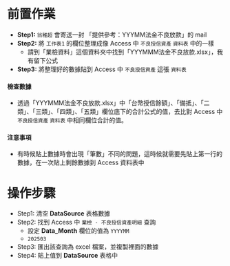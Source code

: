 # 前置作業
- **Step1:** `翁稚超` 會寄送一封 「提供參考：YYYMM法金不良放款」的 mail
- **Step2:** 將 `工作表1` 的欄位整理成像 Access 中 `不良授信資產` `資料表` 中的一樣
    - 請到「業檢資料」這個資料夾中找到「YYYMMM法金不良放款.xlsx」，我有留下公式
- **Step3:** 將整理好的數據貼到 Access 中 `不良授信資產` 這張 `資料表`

#### 檢查數據
- 透過「YYYMMM法金不良放款.xlsx」中「台幣授信餘額」、「備抵」、「二類」、「三類」、「四類」、「五類」欄位底下的合計公式的值，去比對 Access 中 `不良授信資產` `資料表` 中相同欄位合計的值。

#### 注意事項
- 有時候貼上數據時會出現「筆數」不同的問題，這時候就需要先貼上第一行的數據，在一次貼上剩餘數據到 Access 資料表中

# 操作步驟
- Step1: 清空 **DataSource** 表格數據
- Step2: 找到 Access 中 `業檢 - 不良授信資產明細` 查詢
    - 設定 **Data_Month** 欄位的值為 `YYYYMM`
    - `202503`
- Step3: 匯出該查詢為 excel 檔案，並複製裡面的數據
- Step4: 貼上值到 **DataSource** 表格中